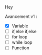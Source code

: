 Hey


Avancement v1 : 
-[x] Variable
-[ ] if,else if,else
-[ ] for loop
-[ ] while loop
-[ ] Function 

